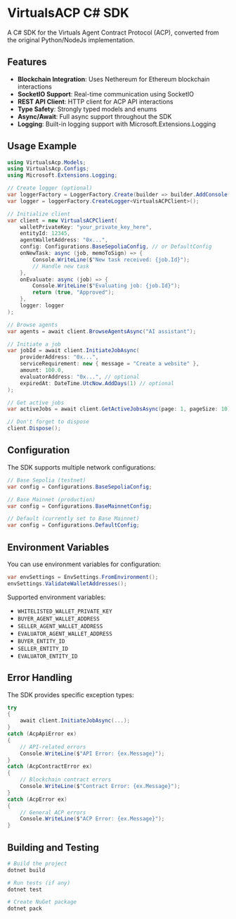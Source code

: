 # VirtualsACP C# SDK

A C# SDK for the Virtuals Agent Contract Protocol (ACP), converted from the original Python/NodeJs implementation.

## Features

- **Blockchain Integration**: Uses Nethereum for Ethereum blockchain interactions
- **SocketIO Support**: Real-time communication using SocketIO
- **REST API Client**: HTTP client for ACP API interactions
- **Type Safety**: Strongly typed models and enums
- **Async/Await**: Full async support throughout the SDK
- **Logging**: Built-in logging support with Microsoft.Extensions.Logging


## Usage Example

```csharp
using VirtualsAcp.Models;
using VirtualsAcp.Configs;
using Microsoft.Extensions.Logging;

// Create logger (optional)
var loggerFactory = LoggerFactory.Create(builder => builder.AddConsole());
var logger = loggerFactory.CreateLogger<VirtualsACPClient>();

// Initialize client
var client = new VirtualsACPClient(
    walletPrivateKey: "your_private_key_here",
    entityId: 12345,
    agentWalletAddress: "0x...", 
    config: Configurations.BaseSepoliaConfig, // or DefaultConfig
    onNewTask: async (job, memoToSign) => {
        Console.WriteLine($"New task received: {job.Id}");
        // Handle new task
    },
    onEvaluate: async (job) => {
        Console.WriteLine($"Evaluating job: {job.Id}");
        return (true, "Approved");
    },
    logger: logger
);

// Browse agents
var agents = await client.BrowseAgentsAsync("AI assistant");

// Initiate a job
var jobId = await client.InitiateJobAsync(
    providerAddress: "0x...",
    serviceRequirement: new { message = "Create a website" },
    amount: 100.0,
    evaluatorAddress: "0x...", // optional
    expiredAt: DateTime.UtcNow.AddDays(1) // optional
);

// Get active jobs
var activeJobs = await client.GetActiveJobsAsync(page: 1, pageSize: 10);

// Don't forget to dispose
client.Dispose();
```

## Configuration

The SDK supports multiple network configurations:

```csharp
// Base Sepolia (testnet)
var config = Configurations.BaseSepoliaConfig;

// Base Mainnet (production)
var config = Configurations.BaseMainnetConfig;

// Default (currently set to Base Mainnet)
var config = Configurations.DefaultConfig;
```

## Environment Variables

You can use environment variables for configuration:

```csharp
var envSettings = EnvSettings.FromEnvironment();
envSettings.ValidateWalletAddresses();
```

Supported environment variables:
- `WHITELISTED_WALLET_PRIVATE_KEY`
- `BUYER_AGENT_WALLET_ADDRESS`
- `SELLER_AGENT_WALLET_ADDRESS`
- `EVALUATOR_AGENT_WALLET_ADDRESS`
- `BUYER_ENTITY_ID`
- `SELLER_ENTITY_ID`
- `EVALUATOR_ENTITY_ID`

## Error Handling

The SDK provides specific exception types:

```csharp
try
{
    await client.InitiateJobAsync(...);
}
catch (AcpApiError ex)
{
    // API-related errors
    Console.WriteLine($"API Error: {ex.Message}");
}
catch (AcpContractError ex)
{
    // Blockchain contract errors
    Console.WriteLine($"Contract Error: {ex.Message}");
}
catch (AcpError ex)
{
    // General ACP errors
    Console.WriteLine($"ACP Error: {ex.Message}");
}
```

## Building and Testing

```bash
# Build the project
dotnet build

# Run tests (if any)
dotnet test

# Create NuGet package
dotnet pack
```